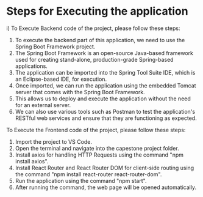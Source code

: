 # Steps for Executing the application

i) To Execute Backend code of the project, please follow these steps:

1. To execute the backend part of this application, we need to use the Spring Boot Framework project.
2. The Spring Boot Framework is an open-source Java-based framework used for creating stand-alone, production-grade Spring-based applications.
3. The application can be imported into the Spring Tool Suite IDE, which is an Eclipse-based IDE, for execution.
4. Once imported, we can run the application using the embedded Tomcat server that comes with the Spring Boot Framework.
5. This allows us to deploy and execute the application without the need for an external server.
6. We can also use various tools such as Postman to test the application's RESTful web services and ensure that they are functioning as expected.


To Execute the Frontend code of the project, please follow these steps:

1. Import the project to VS Code.
2. Open the terminal and navigate into the capestone project folder.
3. Install axios for handling HTTP Requests using the command "npm install axios".
4. Install React Router and React Router DOM for client-side routing using the command "npm install react-router react-router-dom".
5. Run the application using the command "npm start".
6. After running the command, the web page will be opened automatically.
